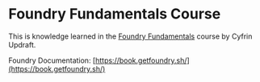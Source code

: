 # Foundry Fundamentals Course
This is knowledge learned in the [Foundry Fundamentals](https://updraft.cyfrin.io/courses/foundry/) course by Cyfrin Updraft.

Foundry Documentation: [https://book.getfoundry.sh/](https://book.getfoundry.sh/)